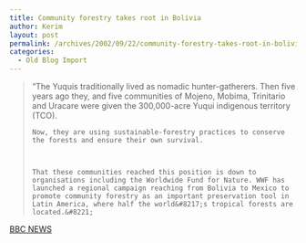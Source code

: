 ```yaml
---
title: Community forestry takes root in Bolivia
author: Kerim
layout: post
permalink: /archives/2002/09/22/community-forestry-takes-root-in-bolivia/
categories:
  - Old Blog Import
---
```


>   &#8220;The Yuquis traditionally lived as nomadic hunter-gatherers. Then five years ago they, and five communities of Mojeno, Mobima, Trinitario and Uracare were given the 300,000-acre Yuqui indigenous territory (TCO). 
>   
>   
>     Now, they are using sustainable-forestry practices to conserve the forests and ensure their own survival.
>   
>   
>   
>     That these communities reached this position is down to organisations including the Worldwide Fund for Nature. WWF has launched a regional campaign reaching from Bolivia to Mexico to promote community forestry as an important preservation tool in Latin America, where half the world&#8217;s tropical forests are located.&#8221;
>   


<a href="http://news.bbc.co.uk/2/hi/science/nature/2271076.stm" onclick="_gaq.push(['_trackEvent', 'outbound-article', 'http://news.bbc.co.uk/2/hi/science/nature/2271076.stm', 'BBC NEWS']);" >BBC NEWS</a>

